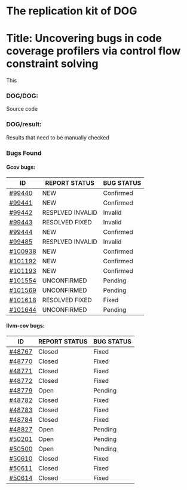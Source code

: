 # The replication kit of DOG
# Title: Uncovering bugs in code coverage profilers via control flow constraint solving
This 
### DOG/DOG:
  Source code
  
### DOG/result:
  Results that need to be manually checked

### Bugs Found
#### Gcov bugs:
|  ID  |  REPORT STATUS  |  BUG STATUS  |
|  ----  |  ----  |  ----  | 
[#99440](https://gcc.gnu.org/bugzilla/show_bug.cgi?id=99440)  |  NEW  |  Confirmed 
[#99441](https://gcc.gnu.org/bugzilla/show_bug.cgi?id=99441)  |  NEW  |  Confirmed 
[#99442](https://gcc.gnu.org/bugzilla/show_bug.cgi?id=99442)  |  RESPLVED INVALID  |  Invalid 
[#99443](https://gcc.gnu.org/bugzilla/show_bug.cgi?id=99443)  |  RESOLVED FIXED  |  Invalid 
[#99444](https://gcc.gnu.org/bugzilla/show_bug.cgi?id=99444)  |  NEW  |  Confirmed  
[#99485](https://gcc.gnu.org/bugzilla/show_bug.cgi?id=99485)  |  RESPLVED INVALID  | Invalid 
[#100938](https://gcc.gnu.org/bugzilla/show_bug.cgi?id=100938)  |  NEW  |  Confirmed  
[#101192](https://gcc.gnu.org/bugzilla/show_bug.cgi?id=101192)  |  NEW  |  Confirmed  
[#101193](https://gcc.gnu.org/bugzilla/show_bug.cgi?id=101193)  |  NEW  |  Confirmed  
[#101554](https://gcc.gnu.org/bugzilla/show_bug.cgi?id=101554)  |  UNCONFIRMED  |  Pending 
[#101569](https://gcc.gnu.org/bugzilla/show_bug.cgi?id=101569)  |  UNCONFIRMED  |  Pending  
[#101618](https://gcc.gnu.org/bugzilla/show_bug.cgi?id=101618)  |  RESOLVED FIXED  |  Fixed 
[#101644](https://gcc.gnu.org/bugzilla/show_bug.cgi?id=101644)  |  UNCONFIRMED  |  Pending 
#### llvm-cov bugs:
|  ID  |  REPORT STATUS  |  BUG STATUS  |
|  ----  |  ----  |  ----  | 
[#48767](https://github.com/llvm/llvm-project/issues/48767)  |  Closed  |  Fixed  |
[#48770](https://github.com/llvm/llvm-project/issues/48770)  |  Closed  |  Fixed  | 
[#48771](https://github.com/llvm/llvm-project/issues/48771)  |  Closed  |  Fixed  |  
[#48772](https://github.com/llvm/llvm-project/issues/48772)  |  Closed  |  Fixed  |  
[#48779](https://github.com/llvm/llvm-project/issues/48779)  |  Open  |  Pending  | 
[#48782](https://github.com/llvm/llvm-project/issues/48782)  |  Closed  |  Fixed  |
[#48783](https://github.com/llvm/llvm-project/issues/48783)  |  Closed  |  Fixed  |
[#48784](https://github.com/llvm/llvm-project/issues/48784)  |  Closed  |  Fixed  |
[#48827](https://github.com/llvm/llvm-project/issues/48827)  |  Open  |  Pending  |
[#50201](https://github.com/llvm/llvm-project/issues/50201)  |  Open  |  Pending  |
[#50500](https://github.com/llvm/llvm-project/issues/50500)  |  Open  |  Pending  |
[#50610](https://github.com/llvm/llvm-project/issues/50610)  |  Closed  |  Fixed  |
[#50611](https://github.com/llvm/llvm-project/issues/50611)  |  Closed  |  Fixed  |
[#50614](https://github.com/llvm/llvm-project/issues/50614)  |  Closed  |  Fixed  |

